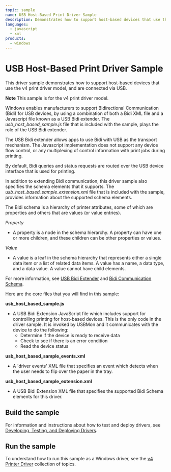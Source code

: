 ```yaml
---
topic: sample
name: USB Host-Based Print Driver Sample
description: Demonstrates how to support host-based devices that use the v4 print driver model and are connected via USB.
languages:
  - javascript
  - xml
products:
  - windows
---
```


<!---
    name: USB Host-Based Print Driver Sample
    platform: Utility
    language: js xml
    category: Print
    description: Demonstrates how to support host-based devices that use the v4 print driver model and are connected via USB.
    samplefwlink: http://go.microsoft.com/fwlink/p/?LinkId=617947
--->

# USB Host-Based Print Driver Sample

This driver sample demonstrates how to support host-based devices that use the v4 print driver model, and are connected via USB.

**Note** This sample is for the v4 print driver model.

Windows enables manufacturers to support Bidirectional Communication (Bidi) for USB devices, by using a combination of both a Bidi XML file and a Javascript file known as a USB Bidi extender. The *usb\_host\_based\_sample.js* file that is included with the sample, plays the role of the USB Bidi extender.

The USB Bidi extender allows apps to use Bidi with USB as the transport mechanism. The Javascript implementation does not support any device flow control, or any multiplexing of control information with print jobs during printing.

By default, Bidi queries and status requests are routed over the USB device interface that is used for printing.

In addition to extending Bidi communication, this driver sample also specifies the schema elements that it supports. The *usb\_host\_based\_sample\_extension.xml* file that is included with the sample, provides information about the supported schema elements.

The Bidi schema is a hierarchy of printer attributes, some of which are properties and others that are values (or value entries).

*Property*

- A property is a node in the schema hierarchy. A property can have one or more children, and these children can be other properties or values.

*Value*

- A value is a leaf in the schema hierarchy that represents either a single data item or a list of related data items. A value has a name, a data type, and a data value. A value cannot have child elements.

For more information, see [USB Bidi Extender](http://msdn.microsoft.com/en-us/library/windows/hardware/jj659903(v=vs.85).aspx) and [Bidi Communication Schema](http://msdn.microsoft.com/en-us/library/windows/hardware/ff545169(v=vs.85).aspx).

Here are the core files that you will find in this sample:

**usb\_host\_based\_sample.js**

- A USB Bidi Extension JavaScript file which includes support for controlling printing for host-based devices. This is the only code in the driver sample. It is invoked by USBMon and it communicates with the device to do the following:
  - Determine if the device is ready to receive data
  - Check to see if there is an error condition
  - Read the device status

**usb\_host\_based\_sample\_events.xml**

- A 'driver events' XML file that specifies an event which detects when the user needs to flip over the paper in the tray.

**usb\_host\_based\_sample\_extension.xml**

- A USB Bidi Extension XML file that specifies the supported Bidi Schema elements for this driver.

## Build the sample

For information and instructions about how to test and deploy drivers, see [Developing, Testing, and Deploying Drivers](http://msdn.microsoft.com/en-us/library/windows/hardware/ff554651(v=vs.85).aspx).

## Run the sample

To understand how to run this sample as a Windows driver, see the [v4 Printer Driver](http://msdn.microsoft.com/en-us/library/windows/hardware/hh706306(v=vs.85).aspx) collection of topics.
